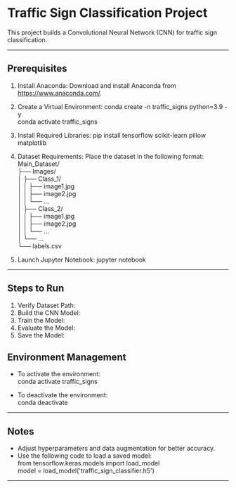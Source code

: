 # Traffic Sign Classification Project

This project builds a Convolutional Neural Network (CNN) for traffic sign classification.

---

## Prerequisites

1. Install Anaconda:
   Download and install Anaconda from https://www.anaconda.com/.

2. Create a Virtual Environment:
   conda create -n traffic_signs python=3.9 -y  
   conda activate traffic_signs  

3. Install Required Libraries:
   pip install tensorflow scikit-learn pillow matplotlib  

4. Dataset Requirements:
   Place the dataset in the following format:  
   Main_Dataset/  
   ├── Images/  
   │   ├── Class_1/  
   │   │   ├── image1.jpg  
   │   │   ├── image2.jpg  
   │   │   └── ...  
   │   ├── Class_2/  
   │   │   ├── image1.jpg  
   │   │   ├── image2.jpg  
   │   │   └── ...  
   │   └── ...  
   └── labels.csv  

5. Launch Jupyter Notebook:
   jupyter notebook  

---

## Steps to Run

1. Verify Dataset Path:   
2. Build the CNN Model:  
3. Train the Model:  
4. Evaluate the Model:   
5. Save the Model:  
 
## Environment Management

- To activate the environment:  
   conda activate traffic_signs  

- To deactivate the environment:  
   conda deactivate  

---

## Notes

- Adjust hyperparameters and data augmentation for better accuracy.  
- Use the following code to load a saved model:  
   from tensorflow.keras.models import load_model  
   model = load_model('traffic_sign_classifier.h5')  

---
